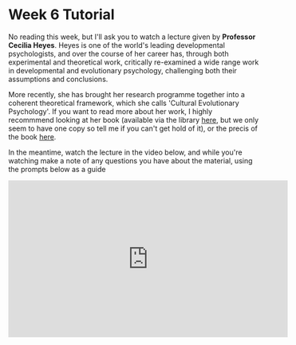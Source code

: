 # Week 6 Tutorial

No reading this week, but I'll ask you to watch a lecture given by **Professor Cecilia Heyes**. Heyes is one of the world's leading developmental psychologists, and over the course of her career has, through both experimental and theoretical work, critically re-examined a wide range work in developmental and evolutionary psychology, challenging both their assumptions and conclusions.

More recently, she has brought her research programme together into a coherent theoretical framework, which she calls 'Cultural Evolutionary Psychology'. If you want to read more about her work, I highly recommmend looking at her book (available via the library [here](https://discovered.ed.ac.uk/permalink/44UOE_INST/7g3mt6/alma9924120796002466), but we only seem to have one copy so tell me if you can't get hold of it), or the precis of the book [here](./Heyes_2019_Précis.pdf).

In the meantime, watch the lecture in the video below, and while you're watching make a note of any questions you have about the material, using the prompts below as a guide

<!-- [embed]https://www.youtube.com/watch?v=2N34Fcn3J00[/embed] -->
<iframe width="560" height="315"
src="https://www.youtube.com/embed/Yz-y6LZU3C8"
frameborder="0"
allow="accelerometer; autoplay; encrypted-media; gyroscope; picture-in-picture"
allowfullscreen></iframe>
